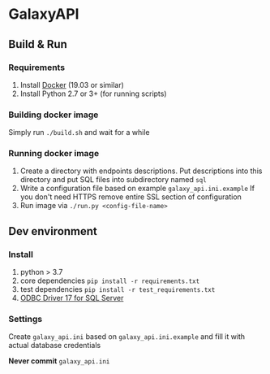 # GalaxyAPI
## Build & Run

### Requirements
1. Install [Docker](https://docs.docker.com/install/linux/docker-ce/) (19.03 or similar)
2. Install Python 2.7 or 3+ (for running scripts)

### Building docker image

Simply run `./build.sh` and wait for a while

### Running docker image
1. Create a directory with endpoints descriptions. 
Put descriptions into this directory and put SQL files into subdirectory named `sql`   
2. Write a configuration file based on  example `galaxy_api.ini.example`
If you don't need HTTPS remove entire SSL section of configuration
3. Run image via `./run.py <config-file-name>`

## Dev environment
### Install
1. python > 3.7
1. core dependencies `pip install -r requirements.txt`
1. test dependencies `pip install -r test_requirements.txt`
1. [ODBC Driver 17 for SQL Server](https://www.microsoft.com/en-us/download/details.aspx?id=56567)
### Settings
Create `galaxy_api.ini` based on `galaxy_api.ini.example` and fill it with actual database credentials

**Never commit** `galaxy_api.ini`
